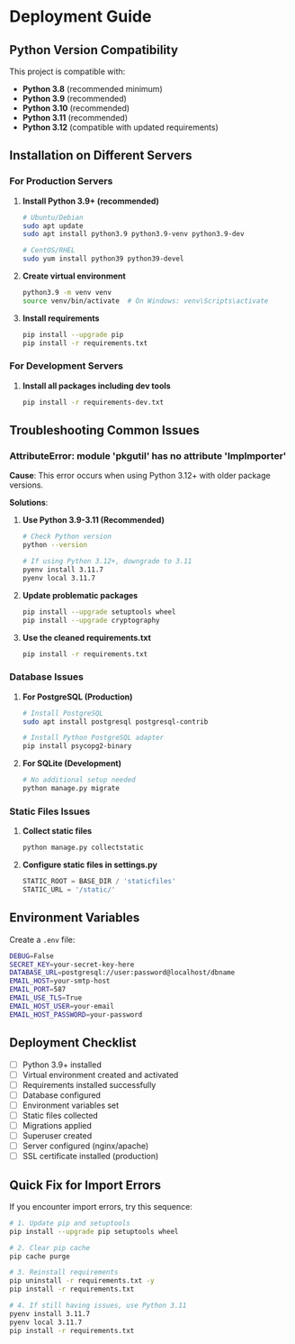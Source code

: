 # Deployment Guide

## Python Version Compatibility

This project is compatible with:
- **Python 3.8** (recommended minimum)
- **Python 3.9** (recommended)
- **Python 3.10** (recommended)
- **Python 3.11** (recommended)
- **Python 3.12** (compatible with updated requirements)

## Installation on Different Servers

### For Production Servers

1. **Install Python 3.9+ (recommended)**
   ```bash
   # Ubuntu/Debian
   sudo apt update
   sudo apt install python3.9 python3.9-venv python3.9-dev
   
   # CentOS/RHEL
   sudo yum install python39 python39-devel
   ```

2. **Create virtual environment**
   ```bash
   python3.9 -m venv venv
   source venv/bin/activate  # On Windows: venv\Scripts\activate
   ```

3. **Install requirements**
   ```bash
   pip install --upgrade pip
   pip install -r requirements.txt
   ```

### For Development Servers

1. **Install all packages including dev tools**
   ```bash
   pip install -r requirements-dev.txt
   ```

## Troubleshooting Common Issues

### AttributeError: module 'pkgutil' has no attribute 'ImpImporter'

**Cause**: This error occurs when using Python 3.12+ with older package versions.

**Solutions**:

1. **Use Python 3.9-3.11 (Recommended)**
   ```bash
   # Check Python version
   python --version
   
   # If using Python 3.12+, downgrade to 3.11
   pyenv install 3.11.7
   pyenv local 3.11.7
   ```

2. **Update problematic packages**
   ```bash
   pip install --upgrade setuptools wheel
   pip install --upgrade cryptography
   ```

3. **Use the cleaned requirements.txt**
   ```bash
   pip install -r requirements.txt
   ```

### Database Issues

1. **For PostgreSQL (Production)**
   ```bash
   # Install PostgreSQL
   sudo apt install postgresql postgresql-contrib
   
   # Install Python PostgreSQL adapter
   pip install psycopg2-binary
   ```

2. **For SQLite (Development)**
   ```bash
   # No additional setup needed
   python manage.py migrate
   ```

### Static Files Issues

1. **Collect static files**
   ```bash
   python manage.py collectstatic
   ```

2. **Configure static files in settings.py**
   ```python
   STATIC_ROOT = BASE_DIR / 'staticfiles'
   STATIC_URL = '/static/'
   ```

## Environment Variables

Create a `.env` file:
```bash
DEBUG=False
SECRET_KEY=your-secret-key-here
DATABASE_URL=postgresql://user:password@localhost/dbname
EMAIL_HOST=your-smtp-host
EMAIL_PORT=587
EMAIL_USE_TLS=True
EMAIL_HOST_USER=your-email
EMAIL_HOST_PASSWORD=your-password
```

## Deployment Checklist

- [ ] Python 3.9+ installed
- [ ] Virtual environment created and activated
- [ ] Requirements installed successfully
- [ ] Database configured
- [ ] Environment variables set
- [ ] Static files collected
- [ ] Migrations applied
- [ ] Superuser created
- [ ] Server configured (nginx/apache)
- [ ] SSL certificate installed (production)

## Quick Fix for Import Errors

If you encounter import errors, try this sequence:

```bash
# 1. Update pip and setuptools
pip install --upgrade pip setuptools wheel

# 2. Clear pip cache
pip cache purge

# 3. Reinstall requirements
pip uninstall -r requirements.txt -y
pip install -r requirements.txt

# 4. If still having issues, use Python 3.11
pyenv install 3.11.7
pyenv local 3.11.7
pip install -r requirements.txt
```
